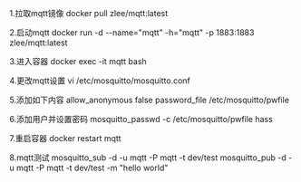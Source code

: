 1.拉取mqtt镜像
docker pull zlee/mqtt:latest

2.启动mqtt
docker run -d --name="mqtt" -h="mqtt" -p 1883:1883 zlee/mqtt:latest

3.进入容器
docker exec -it mqtt bash

4.更改mqtt设置
vi /etc/mosquitto/mosquitto.conf

5.添加如下内容
allow_anonymous false
password_file /etc/mosquitto/pwfile

6.添加用户并设置密码
mosquitto_passwd -c /etc/mosquitto/pwfile hass

7.重启容器
docker restart mqtt

8.mqtt测试
mosquitto_sub -d -u mqtt -P mqtt -t dev/test
mosquitto_pub -d -u mqtt -P mqtt -t dev/test -m "hello world"
